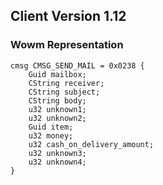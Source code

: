 ## Client Version 1.12

### Wowm Representation
```rust,ignore
cmsg CMSG_SEND_MAIL = 0x0238 {
    Guid mailbox;    
    CString receiver;    
    CString subject;    
    CString body;    
    u32 unknown1;    
    u32 unknown2;    
    Guid item;    
    u32 money;    
    u32 cash_on_delivery_amount;    
    u32 unknown3;    
    u32 unknown4;    
}

```

